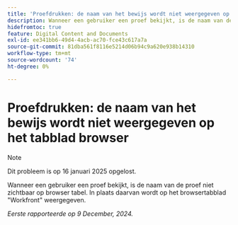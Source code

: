 ```yaml
---
title: 'Proefdrukken: de naam van het bewijs wordt niet weergegeven op het tabblad browser'
description: Wanneer een gebruiker een proef bekijkt, is de naam van de proef niet zichtbaar op browser tabel. In plaats daarvan wordt Workfront weergegeven op het tabblad browser.
hidefromtoc: true
feature: Digital Content and Documents
exl-id: ee341bb6-49d4-4acb-ac70-fce43c617a7a
source-git-commit: 81dba561f8116e5214d06b94c9a620e938b14310
workflow-type: tm+mt
source-wordcount: '74'
ht-degree: 0%

---
```


# Proefdrukken: de naam van het bewijs wordt niet weergegeven op het tabblad browser

>[!NOTE]
>
>Dit probleem is op 16 januari 2025 opgelost.

Wanneer een gebruiker een proef bekijkt, is de naam van de proef niet zichtbaar op browser tabel. In plaats daarvan wordt op het browsertabblad &quot;Workfront&quot; weergegeven.

_Eerste rapporteerde op 9 December, 2024._
